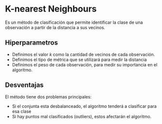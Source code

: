 # K-nearest Neighbours

Es un método de clasificación que permite identificar la clase de una observación a partir de la distancia a sus vecinos.

## Hiperparametros

- Definimos el valor $k$ como la cantidad de vecinos de cada observación.
- Definimos el tipo de métrica que se utilizará para medir la distancia
- Definimos el peso de cada observación, para medir su importancia en el algoritmo.

## Desventajas

El método tiene dos problemas principales:

- Si el conjunta esta desbalanceado, el algoritmo tenderá a clasificar para esa clase
- Si hay puntos mal clasificados (outliers), estos afectarán el algoritmo.